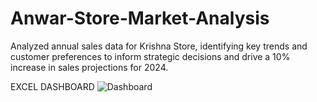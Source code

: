 # Anwar-Store-Market-Analysis
Analyzed annual sales data for Krishna Store, identifying key trends and customer preferences to inform strategic decisions and drive a 10% increase in sales projections for 2024.

EXCEL DASHBOARD 
![Dashboard](C:\Users\nafee\Downloads\PowerBI_dashboard_page-0001.jpg)
